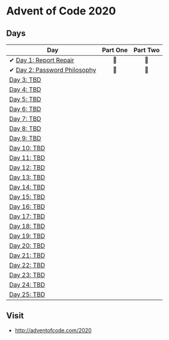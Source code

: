 # Advent of Code 2020

## Days


| Day  | Part One | Part Two |
|---|:---:|:---:|
| ✔ [Day 1: Report Repair](https://github.com/riyaz-pasha/advent-of-code-2020/tree/main/day1)| 🌟 | 🌟 |
| ✔ [Day 2: Password Philosophy](https://github.com/riyaz-pasha/advent-of-code-2020/tree/main/day2)|🌟 | 🌟 |
| [Day 3: TBD]()| | |
| [Day 4: TBD]()| | |
| [Day 5: TBD]()| | |
| [Day 6: TBD]()| | |
| [Day 7: TBD]()| | |
| [Day 8: TBD]()| | |
| [Day 9: TBD]()| | |
| [Day 10: TBD]()| | |
| [Day 11: TBD]()| | |
| [Day 12: TBD]()| | |
| [Day 13: TBD]()| | |
| [Day 14: TBD]()| | |
| [Day 15: TBD]()| | |
| [Day 16: TBD]()| | |
| [Day 17: TBD]()| | |
| [Day 18: TBD]()| | |
| [Day 19: TBD]()| | |
| [Day 20: TBD]()| | |
| [Day 21: TBD]()| | |
| [Day 22: TBD]()| | |
| [Day 23: TBD]()| | |
| [Day 24: TBD]()| | |
| [Day 25: TBD]()| | |

## Visit
- http://adventofcode.com/2020